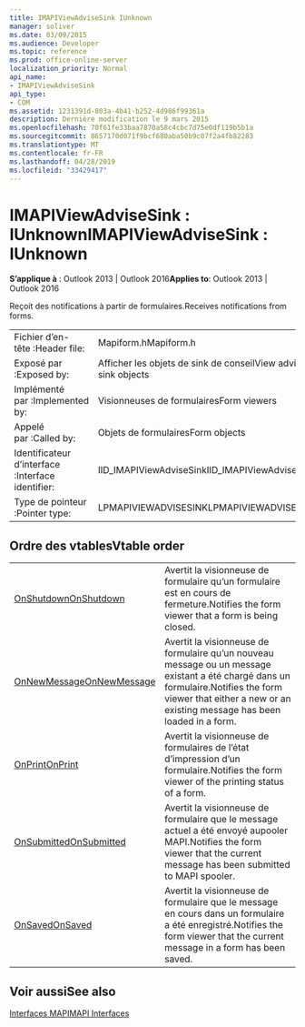 ```yaml
---
title: IMAPIViewAdviseSink IUnknown
manager: soliver
ms.date: 03/09/2015
ms.audience: Developer
ms.topic: reference
ms.prod: office-online-server
localization_priority: Normal
api_name:
- IMAPIViewAdviseSink
api_type:
- COM
ms.assetid: 1231391d-803a-4b41-b252-4d986f99361a
description: Dernière modification le 9 mars 2015
ms.openlocfilehash: 70f61fe33baa7870a58c4cbc7d75e0df119b5b1a
ms.sourcegitcommit: 8657170d071f9bcf680aba50b9c07f2a4fb82283
ms.translationtype: MT
ms.contentlocale: fr-FR
ms.lasthandoff: 04/28/2019
ms.locfileid: "33429417"
---
```

# <a name="imapiviewadvisesink--iunknown"></a><span data-ttu-id="fea80-103">IMAPIViewAdviseSink : IUnknown</span><span class="sxs-lookup"><span data-stu-id="fea80-103">IMAPIViewAdviseSink : IUnknown</span></span>

  
  
<span data-ttu-id="fea80-104">**S’applique à** : Outlook 2013 | Outlook 2016</span><span class="sxs-lookup"><span data-stu-id="fea80-104">**Applies to**: Outlook 2013 | Outlook 2016</span></span> 
  
<span data-ttu-id="fea80-105">Reçoit des notifications à partir de formulaires.</span><span class="sxs-lookup"><span data-stu-id="fea80-105">Receives notifications from forms.</span></span> 
  
|||
|:-----|:-----|
|<span data-ttu-id="fea80-106">Fichier d’en-tête :</span><span class="sxs-lookup"><span data-stu-id="fea80-106">Header file:</span></span>  <br/> |<span data-ttu-id="fea80-107">Mapiform.h</span><span class="sxs-lookup"><span data-stu-id="fea80-107">Mapiform.h</span></span>  <br/> |
|<span data-ttu-id="fea80-108">Exposé par :</span><span class="sxs-lookup"><span data-stu-id="fea80-108">Exposed by:</span></span>  <br/> |<span data-ttu-id="fea80-109">Afficher les objets de sink de conseil</span><span class="sxs-lookup"><span data-stu-id="fea80-109">View advise sink objects</span></span>  <br/> |
|<span data-ttu-id="fea80-110">Implémenté par :</span><span class="sxs-lookup"><span data-stu-id="fea80-110">Implemented by:</span></span>  <br/> |<span data-ttu-id="fea80-111">Visionneuses de formulaires</span><span class="sxs-lookup"><span data-stu-id="fea80-111">Form viewers</span></span>  <br/> |
|<span data-ttu-id="fea80-112">Appelé par :</span><span class="sxs-lookup"><span data-stu-id="fea80-112">Called by:</span></span>  <br/> |<span data-ttu-id="fea80-113">Objets de formulaires</span><span class="sxs-lookup"><span data-stu-id="fea80-113">Form objects</span></span>  <br/> |
|<span data-ttu-id="fea80-114">Identificateur d’interface :</span><span class="sxs-lookup"><span data-stu-id="fea80-114">Interface identifier:</span></span>  <br/> |<span data-ttu-id="fea80-115">IID_IMAPIViewAdviseSink</span><span class="sxs-lookup"><span data-stu-id="fea80-115">IID_IMAPIViewAdviseSink</span></span>  <br/> |
|<span data-ttu-id="fea80-116">Type de pointeur :</span><span class="sxs-lookup"><span data-stu-id="fea80-116">Pointer type:</span></span>  <br/> |<span data-ttu-id="fea80-117">LPMAPIVIEWADVISESINK</span><span class="sxs-lookup"><span data-stu-id="fea80-117">LPMAPIVIEWADVISESINK</span></span>  <br/> |
   
## <a name="vtable-order"></a><span data-ttu-id="fea80-118">Ordre des vtables</span><span class="sxs-lookup"><span data-stu-id="fea80-118">Vtable order</span></span>

|||
|:-----|:-----|
|[<span data-ttu-id="fea80-119">OnShutdown</span><span class="sxs-lookup"><span data-stu-id="fea80-119">OnShutdown</span></span>](imapiviewadvisesink-onshutdown.md) <br/> |<span data-ttu-id="fea80-120">Avertit la visionneuse de formulaire qu’un formulaire est en cours de fermeture.</span><span class="sxs-lookup"><span data-stu-id="fea80-120">Notifies the form viewer that a form is being closed.</span></span>  <br/> |
|[<span data-ttu-id="fea80-121">OnNewMessage</span><span class="sxs-lookup"><span data-stu-id="fea80-121">OnNewMessage</span></span>](imapiviewadvisesink-onnewmessage.md) <br/> |<span data-ttu-id="fea80-122">Avertit la visionneuse de formulaire qu’un nouveau message ou un message existant a été chargé dans un formulaire.</span><span class="sxs-lookup"><span data-stu-id="fea80-122">Notifies the form viewer that either a new or an existing message has been loaded in a form.</span></span>  <br/> |
|[<span data-ttu-id="fea80-123">OnPrint</span><span class="sxs-lookup"><span data-stu-id="fea80-123">OnPrint</span></span>](imapiviewadvisesink-onprint.md) <br/> |<span data-ttu-id="fea80-124">Avertit la visionneuse de formulaires de l’état d’impression d’un formulaire.</span><span class="sxs-lookup"><span data-stu-id="fea80-124">Notifies the form viewer of the printing status of a form.</span></span>  <br/> |
|[<span data-ttu-id="fea80-125">OnSubmitted</span><span class="sxs-lookup"><span data-stu-id="fea80-125">OnSubmitted</span></span>](imapiviewadvisesink-onsubmitted.md) <br/> |<span data-ttu-id="fea80-126">Avertit la visionneuse de formulaire que le message actuel a été envoyé aupooler MAPI.</span><span class="sxs-lookup"><span data-stu-id="fea80-126">Notifies the form viewer that the current message has been submitted to MAPI spooler.</span></span>  <br/> |
|[<span data-ttu-id="fea80-127">OnSaved</span><span class="sxs-lookup"><span data-stu-id="fea80-127">OnSaved</span></span>](imapiviewadvisesink-onsaved.md) <br/> |<span data-ttu-id="fea80-128">Avertit la visionneuse de formulaire que le message en cours dans un formulaire a été enregistré.</span><span class="sxs-lookup"><span data-stu-id="fea80-128">Notifies the form viewer that the current message in a form has been saved.</span></span>  <br/> |
   
## <a name="see-also"></a><span data-ttu-id="fea80-129">Voir aussi</span><span class="sxs-lookup"><span data-stu-id="fea80-129">See also</span></span>



[<span data-ttu-id="fea80-130">Interfaces MAPI</span><span class="sxs-lookup"><span data-stu-id="fea80-130">MAPI Interfaces</span></span>](mapi-interfaces.md)

